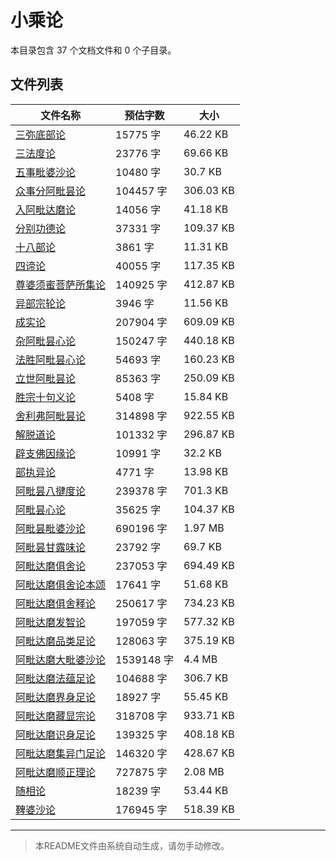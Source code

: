 # 小乘论

本目录包含 37 个文档文件和 0 个子目录。

## 文件列表

| 文件名称 | 预估字数 | 大小 |
|---------|---------|------|
| [三弥底部论](佛藏/乾隆藏/小乘论/三弥底部论.md) | 15775 字 | 46.22 KB |
| [三法度论](佛藏/乾隆藏/小乘论/三法度论.md) | 23776 字 | 69.66 KB |
| [五事毗婆沙论](佛藏/乾隆藏/小乘论/五事毗婆沙论.md) | 10480 字 | 30.7 KB |
| [众事分阿毗昙论](佛藏/乾隆藏/小乘论/众事分阿毗昙论.md) | 104457 字 | 306.03 KB |
| [入阿毗达磨论](佛藏/乾隆藏/小乘论/入阿毗达磨论.md) | 14056 字 | 41.18 KB |
| [分别功德论](佛藏/乾隆藏/小乘论/分别功德论.md) | 37331 字 | 109.37 KB |
| [十八部论](佛藏/乾隆藏/小乘论/十八部论.md) | 3861 字 | 11.31 KB |
| [四谛论](佛藏/乾隆藏/小乘论/四谛论.md) | 40055 字 | 117.35 KB |
| [尊婆须蜜菩萨所集论](佛藏/乾隆藏/小乘论/尊婆须蜜菩萨所集论.md) | 140925 字 | 412.87 KB |
| [异部宗轮论](佛藏/乾隆藏/小乘论/异部宗轮论.md) | 3946 字 | 11.56 KB |
| [成实论](佛藏/乾隆藏/小乘论/成实论.md) | 207904 字 | 609.09 KB |
| [杂阿毗昙心论](佛藏/乾隆藏/小乘论/杂阿毗昙心论.md) | 150247 字 | 440.18 KB |
| [法胜阿毗昙心论](佛藏/乾隆藏/小乘论/法胜阿毗昙心论.md) | 54693 字 | 160.23 KB |
| [立世阿毗昙论](佛藏/乾隆藏/小乘论/立世阿毗昙论.md) | 85363 字 | 250.09 KB |
| [胜宗十句义论](佛藏/乾隆藏/小乘论/胜宗十句义论.md) | 5408 字 | 15.84 KB |
| [舍利弗阿毗昙论](佛藏/乾隆藏/小乘论/舍利弗阿毗昙论.md) | 314898 字 | 922.55 KB |
| [解脱道论](佛藏/乾隆藏/小乘论/解脱道论.md) | 101332 字 | 296.87 KB |
| [辟支佛因缘论](佛藏/乾隆藏/小乘论/辟支佛因缘论.md) | 10991 字 | 32.2 KB |
| [部执异论](佛藏/乾隆藏/小乘论/部执异论.md) | 4771 字 | 13.98 KB |
| [阿毗昙八揵度论](佛藏/乾隆藏/小乘论/阿毗昙八揵度论.md) | 239378 字 | 701.3 KB |
| [阿毗昙心论](佛藏/乾隆藏/小乘论/阿毗昙心论.md) | 35625 字 | 104.37 KB |
| [阿毗昙毗婆沙论](佛藏/乾隆藏/小乘论/阿毗昙毗婆沙论.md) | 690196 字 | 1.97 MB |
| [阿毗昙甘露味论](佛藏/乾隆藏/小乘论/阿毗昙甘露味论.md) | 23792 字 | 69.7 KB |
| [阿毗达磨俱舍论](佛藏/乾隆藏/小乘论/阿毗达磨俱舍论.md) | 237053 字 | 694.49 KB |
| [阿毗达磨俱舍论本颂](佛藏/乾隆藏/小乘论/阿毗达磨俱舍论本颂.md) | 17641 字 | 51.68 KB |
| [阿毗达磨俱舍释论](佛藏/乾隆藏/小乘论/阿毗达磨俱舍释论.md) | 250617 字 | 734.23 KB |
| [阿毗达磨发智论](佛藏/乾隆藏/小乘论/阿毗达磨发智论.md) | 197059 字 | 577.32 KB |
| [阿毗达磨品类足论](佛藏/乾隆藏/小乘论/阿毗达磨品类足论.md) | 128063 字 | 375.19 KB |
| [阿毗达磨大毗婆沙论](佛藏/乾隆藏/小乘论/阿毗达磨大毗婆沙论.md) | 1539148 字 | 4.4 MB |
| [阿毗达磨法蕴足论](佛藏/乾隆藏/小乘论/阿毗达磨法蕴足论.md) | 104688 字 | 306.7 KB |
| [阿毗达磨界身足论](佛藏/乾隆藏/小乘论/阿毗达磨界身足论.md) | 18927 字 | 55.45 KB |
| [阿毗达磨藏显宗论](佛藏/乾隆藏/小乘论/阿毗达磨藏显宗论.md) | 318708 字 | 933.71 KB |
| [阿毗达磨识身足论](佛藏/乾隆藏/小乘论/阿毗达磨识身足论.md) | 139325 字 | 408.18 KB |
| [阿毗达磨集异门足论](佛藏/乾隆藏/小乘论/阿毗达磨集异门足论.md) | 146320 字 | 428.67 KB |
| [阿毗达磨顺正理论](佛藏/乾隆藏/小乘论/阿毗达磨顺正理论.md) | 727875 字 | 2.08 MB |
| [随相论](佛藏/乾隆藏/小乘论/随相论.md) | 18239 字 | 53.44 KB |
| [鞞婆沙论](佛藏/乾隆藏/小乘论/鞞婆沙论.md) | 176945 字 | 518.39 KB |

---

> 本README文件由系统自动生成，请勿手动修改。
